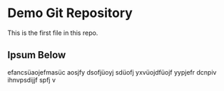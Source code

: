 # Demo Git Repository

This is the first file in this repo.

## Ipsum Below

efancsüaojefmasüc aosjfy dsofjüoyj sdüofj yxvüojdfüojf yypjefr dcnpiv ihnvpsdijjf spfj v